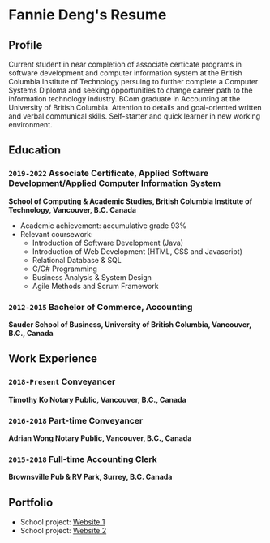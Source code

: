 # Fannie Deng's Resume
## Profile
Current student in near completion of associate certicate programs in software development and computer information system at the British Columbia Institute of Technology persuing to further complete a Computer Systems Diploma and seeking opportunities to change career path to the information technology industry. BCom graduate in Accounting at the University of British Columbia. Attention to details and goal-oriented written and verbal communical skills. Self-starter and quick learner in new working environment.
## Education
### `2019-2022`   Associate Certificate, Applied Software Development/Applied Computer Information System
**School of Computing & Academic Studies, British Columbia Institute of Technology, Vancouver, B.C. Canada**
- Academic achievement: accumulative grade 93%
- Relevant coursework:
  - Introduction of Software Development (Java)
  - Introduction of Web Development (HTML, CSS and Javascript)
  - Relational Database & SQL
  - C/C# Programming
  - Business Analysis & System Design
  - Agile Methods and Scrum Framework
### `2012-2015`   Bachelor of Commerce, Accounting
**Sauder School of Business, University of British Columbia, Vancouver, B.C., Canada**
## Work Experience
### `2018-Present`    Conveyancer
**Timothy Ko Notary Public, Vancouver, B.C., Canada**
### `2016-2018`   Part-time Conveyancer
**Adrian Wong Notary Public, Vancouver, B.C., Canada**
### `2015-2018`   Full-time Accounting Clerk
**Brownsville Pub & RV Park, Surrey, B.C. Canada**
## Portfolio
- School project: [Website 1](https://dumplingdang.github.io/cafegloucester/)
- School project: [Website 2](https://dumplingdang.github.io/instahgram/)
